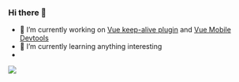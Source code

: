 ### Hi there 👋

<!--
**Zippowxk/Zippowxk** is a ✨ _special_ ✨ repository because its `README.md` (this file) appears on your GitHub profile.

Here are some ideas to get you started:

- 🔭 I’m currently working on ...
- 🌱 I’m currently learning ...
- 👯 I’m looking to collaborate on ...
- 🤔 I’m looking for help with ...
- 💬 Ask me about ...
- 📫 How to reach me: ...
- 😄 Pronouns: ...
- ⚡ Fun fact: ...
-->
- 🔭 I’m currently working on [Vue keep-alive plugin](https://github.com/Zippowxk/vue-router-keep-alive-helper) and [Vue Mobile Devtools](https://github.com/Zippowxk/vue-vconsole-devtools)
- 🌱 I’m currently learning anything interesting
- 

<img src="https://github-readme-stats.vercel.app/api?username=haoziqaq&show_icons=true&hide_title=true)](https://github.com/anuraghazra/github-readme-stats"/>
